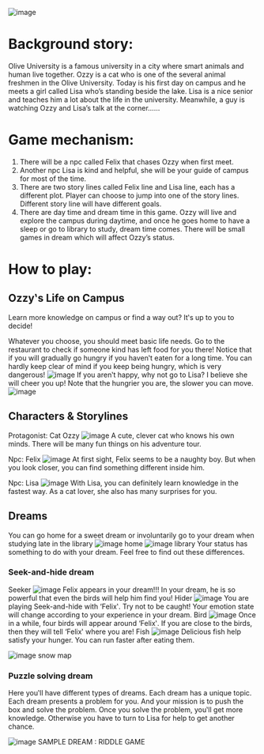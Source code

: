 ![image](https://github.com/cyrus-huang/Clever-Ozzy/assets/65390675/edf3fb0b-7d97-47a5-952f-9ef86b230fa3)


# Background story:

Olive University is a famous university in a city where smart animals and human live together. Ozzy is a cat who is one of the several animal freshmen in the Olive University. Today is his first day on campus and he meets a girl called Lisa who’s standing beside the lake. Lisa is a nice senior and teaches him a lot about the life in the university. Meanwhile, a guy is watching Ozzy and Lisa’s talk at the corner……

# Game mechanism:

1.	There will be a npc called Felix that chases Ozzy when first meet.
2.	Another npc Lisa is kind and helpful, she will be your guide of campus for most of the time.
3.	There are two story lines called Felix line and Lisa line, each has a different plot. Player can choose to jump into one of the story lines. Different story line will have different goals.
4.	There are day time and dream time in this game. Ozzy will live and explore the campus during daytime, and once he goes home to have a sleep or go to library to study, dream time comes. There will be small games in dream which will affect Ozzy’s status.

# How to play:

## Ozzy‛s Life on Campus

Learn more knowledge on campus or find a way out? It‛s up to you to decide!

Whatever you choose, you should meet basic life needs. Go to the restaurant to check if someone kind has left food for you there!
Notice that if you will gradually go hungry if you haven‛t eaten for a long time. You can hardly keep clear of mind if you keep being hungry, which is very dangerous!
  ![image](https://github.com/cyrus-huang/Clever-Ozzy/assets/65390675/1817190d-3527-4726-b84e-d4ea6cfcd2c4)
If you aren‛t happy, why not go to Lisa? I believe she will cheer you up! Note that the hungrier you are, the slower you can move.
![image](https://github.com/cyrus-huang/Clever-Ozzy/assets/65390675/26770ad7-24fd-42b9-9fe9-af5736f5ba2b)

## Characters & Storylines
Protagonist: Cat Ozzy
![image](https://github.com/cyrus-huang/Clever-Ozzy/assets/65390675/775214eb-1b1d-40c5-872c-f4a518dc799e)
A cute, clever cat who knows his own minds. There will be many fun things on his adventure tour.

Npc: Felix
![image](https://github.com/cyrus-huang/Clever-Ozzy/assets/65390675/5dd99b10-3fae-48c7-8975-56a2d629526e)
At first sight, Felix seems to be a naughty boy. But when you look closer, you can find something different inside him.

Npc: Lisa
![image](https://github.com/cyrus-huang/Clever-Ozzy/assets/65390675/59c2415f-4f4e-488e-9734-ba8414e82770)
With Lisa, you can definitely learn knowledge in the fastest way. As a cat lover, she also has many surprises for you.

## Dreams
You can go home for a sweet dream or involuntarily go to your dream when studying late in the library
![image](https://github.com/cyrus-huang/Clever-Ozzy/assets/65390675/98527cfa-b6a6-4cb4-b5c0-d540c80f1fa1)
home
![image](https://github.com/cyrus-huang/Clever-Ozzy/assets/65390675/68bd0c91-03fe-4f5a-8d04-d6085ea15c01)
library
Your status has something to do with your dream. Feel free to find out these differences.

### Seek-and-hide dream
Seeker
![image](https://github.com/cyrus-huang/Clever-Ozzy/assets/65390675/52e3ff8f-ee82-4ccd-9c7e-70691ea3cdf8)
Felix appears in your dream!!! In your dream, he is so powerful that even the birds will help him find you!
Hider
![image](https://github.com/cyrus-huang/Clever-Ozzy/assets/65390675/33f3512a-3588-445b-8128-f5490907db66)
You are playing Seek-and-hide with ‘Felix‛. Try not to be caught! Your emotion state will change according to your experience in your dream.
Bird
![image](https://github.com/cyrus-huang/Clever-Ozzy/assets/65390675/d78faa88-3e7b-462c-b1df-783f6f811246)
Once in a while, four birds will appear around ‘Felix‛. If you are close to the birds, then they will tell ‘Felix‛ where you are!
Fish
![image](https://github.com/cyrus-huang/Clever-Ozzy/assets/65390675/3c5f1c31-1a96-42cc-801d-02db28e403a4)
Delicious fish help satisfy your hunger. You can run faster after eating them.

![image](https://github.com/cyrus-huang/Clever-Ozzy/assets/65390675/a7926799-859a-46f5-8f71-3df0b73b1160)
snow map

### Puzzle solving dream
Here you‛ll have different types of dreams. Each dream has a unique topic.
Each dream presents a problem for you. And your mission is to push the box and solve the problem.
Once you solve the problem, you‛ll get more knowledge. Otherwise you have to turn to Lisa for help to get another chance.

![image](https://github.com/cyrus-huang/Clever-Ozzy/assets/65390675/2de3ab37-f0f0-4912-8b6e-516fab7f56c2)
SAMPLE DREAM : RIDDLE GAME
